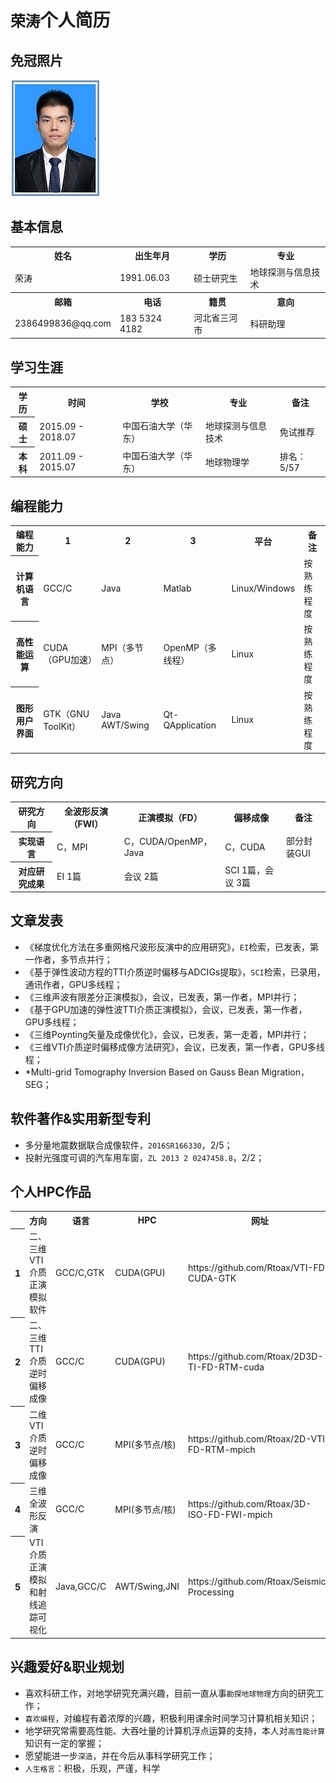 # ```荣涛```个人简历

## 免冠照片

![一寸照片](rongtao1.jpg)

## 基本信息
<table>
    <tr>
        <th>姓名</th>
        <th>出生年月</th>
        <th>学历</th>
        <th>专业</th>
    </tr>
    <tr>
        <td>荣涛</td>
        <td>1991.06.03</td>
        <td>硕士研究生</td>
        <td>地球探测与信息技术</td>
    </tr>
    <tr>
        <th>邮箱</th>
        <th>电话</th>
        <th>籍贯</th>
        <th>意向</th>
    </tr>
    <tr>
        <td>2386499836@qq.com</td>
        <td>183 5324 4182</td>
        <td>河北省三河市</td>
        <td>科研助理</td>
    </tr>
</table>

## 学习生涯
<table>
    <tr>
        <th>学历</th>
        <th>时间</th>
        <th>学校</th>
        <th>专业</th>
        <th>备注</th>
    </tr>
    <tr>
        <th>硕士</th>
        <td>2015.09 - 2018.07</td>
        <td>中国石油大学（华东）</td>
        <td>地球探测与信息技术</td>
        <td>免试推荐</td>
    </tr>
    <tr>
        <th>本科</th>
        <td>2011.09 - 2015.07</td>
        <td>中国石油大学（华东）</td>
        <td>地球物理学</td>
        <td>排名：5/57</td>
    </tr>
</table>

## 编程能力
<table>
    <tr>
        <th>编程能力</th>
        <th>1</th>
        <th>2</th>
        <th>3</th>
        <th>平台</th>
        <th>备注</th>
    </tr>
    <tr>
        <th>计算机语言</th>
        <td>GCC/C</td>
        <td>Java</td>
        <td>Matlab</td>
        <td>Linux/Windows</td>
        <td>按熟练程度</td>
    </tr>
    <tr>
        <th>高性能运算</th>
        <td>CUDA（GPU加速）</td>
        <td>MPI（多节点）</td>
        <td>OpenMP（多线程）</td>
        <td>Linux</td>
        <td>按熟练程度</td>
    </tr>
    <tr>
        <th>图形用户界面</th>
        <td>GTK（GNU ToolKit）</td>
        <td>Java AWT/Swing</td>
        <td>Qt-QApplication</td>
        <td>Linux</td>
        <td>按熟练程度</td>
    </tr>
</table>

## 研究方向
<table>
    <tr>
        <th>研究方向</th>
        <th>全波形反演（FWI）</th>
        <th>正演模拟（FD）</th>
        <th>偏移成像</th>
        <th>备注</th>
    </tr>
    <tr>
        <th>实现语言</th>
        <td>C，MPI</td>
        <td>C，CUDA/OpenMP，Java</td>
        <td>C，CUDA</td>
        <td>部分封装GUI</td>
    </tr>
    <tr>
        <th>对应研究成果</th>
        <td>EI 1篇</td>
        <td>会议 2篇</td>
        <td>SCI 1篇，会议 3篇</td>
        <td></td>
    </tr>
</table>

## 文章发表
* 《梯度优化方法在多重网格尺波形反演中的应用研究》，```EI```检索，已发表，第一作者，多节点并行；
* 《基于弹性波动方程的TTI介质逆时偏移与ADCIGs提取》，```SCI```检索，已录用，通讯作者，GPU多线程；
* 《三维声波有限差分正演模拟》，会议，已发表，第一作者，MPI并行；
* 《基于GPU加速的弹性波TTI介质正演模拟》，会议，已发表，第一作者，GPU多线程；
* 《三维Poynting矢量及成像优化》，会议，已发表，第一走着，MPI并行；
* 《三维VTI介质逆时偏移成像方法研究》，会议，已发表，第一作者，GPU多线程；
* *Multi-grid Tomography Inversion Based on Gauss Bean Migration，SEG；

## 软件著作&实用新型专利
* 多分量地震数据联合成像软件，```2016SR166330```，2/5；
* 投射光强度可调的汽车用车窗，```ZL 2013 2 0247458.8```，2/2；

## 个人HPC作品
<table>
    <tr>
        <td></td>
        <th>方向</th>
        <th>语言</th>
        <th>HPC</th>
        <th>网址</th>
    </tr>
    <tr>
        <th>1</th>
        <td>二、三维VTI介质正演模拟软件</td>
        <td>GCC/C,GTK</td>
        <td>CUDA(GPU)</td>
        <td>https://github.com/Rtoax/VTI-FD-CUDA-GTK</td>
    </tr>
    <tr>
        <th>2</th>
        <td>二、三维TTI介质逆时偏移成像</td>
        <td>GCC/C</td>
        <td>CUDA(GPU)</td>
        <td>https://github.com/Rtoax/2D3D-TI-FD-RTM-cuda</td>
    </tr>
    <tr>
        <th>3</th>
        <td>二维VTI介质逆时偏移成像</td>
        <td>GCC/C</td>
        <td>MPI(多节点/核)</td>
        <td>https://github.com/Rtoax/2D-VTI-FD-RTM-mpich</td>
    </tr>
    <tr>
        <th>4</th>
        <td>三维全波形反演</td>
        <td>GCC/C</td>
        <td>MPI(多节点/核)</td>
        <td>https://github.com/Rtoax/3D-ISO-FD-FWI-mpich</td>
    </tr>
    <tr>
        <th>5</th>
        <td>VTI介质正演模拟和射线追踪可视化</td>
        <td>Java,GCC/C</td>
        <td>AWT/Swing,JNI</td>
        <td>https://github.com/Rtoax/Seismic-Processing</td>
    </tr>
</table>

## 兴趣爱好&职业规划
* 喜欢科研工作，对地学研究充满兴趣，目前一直从事```勘探地球物理```方向的研究工作；
* ```喜欢编程```，对编程有着浓厚的兴趣，积极利用课余时间学习计算机相关知识；
* 地学研究常需要高性能、大吞吐量的计算机浮点运算的支持，本人对```高性能计算```知识有一定的掌握；
* 愿望能进一步```深造```，并在今后从事科学研究工作；
* ```人生格言```：积极，乐观，严谨，科学
